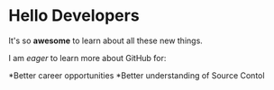 # Hello Developers

It's so **awesome** to learn about all these new things.

I am *eager* to learn more about GitHub for:

*Better career opportunities
*Better understanding of Source Contol
